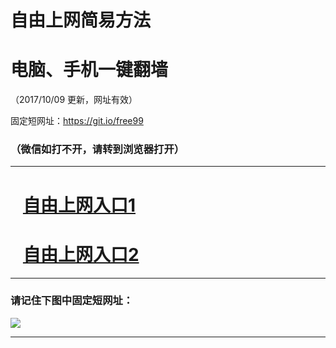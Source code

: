 ﻿# 自由上网简易方法

# 电脑、手机一键翻墙

（2017/10/09 更新，网址有效）

固定短网址：https://git.io/free99

### （微信如打不开，请转到浏览器打开）


***





# &nbsp;&nbsp; <a href="http://ft2580413142.fwq-tz-1001.info/fwqtz01.html?t=10090014765 " target="_blank">自由上网入口1</a>
# &nbsp;&nbsp; <a href="http://ft1429625711.fwq-tz-1002.info/fwqtz02.html?t=100900113982 " target="_blank">自由上网入口2</a>
***

### 请记住下图中固定短网址：

<img src="https://s3-us-west-2.amazonaws.com/fwq-1001/yjfq-20170905okok.png" /> 


***

